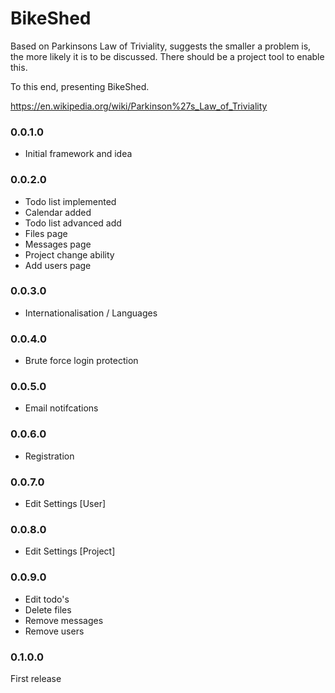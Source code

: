 # BikeShed

Based on Parkinsons Law of Triviality, suggests the smaller a problem is, the more likely it is to be discussed. There should be a project tool to enable this. 

To this end, presenting BikeShed.


https://en.wikipedia.org/wiki/Parkinson%27s_Law_of_Triviality


### 0.0.1.0
- Initial framework and idea

### 0.0.2.0
- Todo list implemented
- Calendar added
- Todo list advanced add
- Files page
- Messages page
- Project change ability
- Add users page

### 0.0.3.0
- Internationalisation / Languages

### 0.0.4.0
- Brute force login protection

### 0.0.5.0
- Email notifcations

### 0.0.6.0
- Registration

### 0.0.7.0
- Edit Settings [User]

### 0.0.8.0
- Edit Settings [Project]

### 0.0.9.0
- Edit todo's
- Delete files
- Remove messages
- Remove users

### 0.1.0.0
First release



